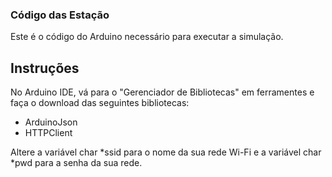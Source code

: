 ### Código das Estação
Este é o código do Arduino necessário para executar a simulação. 

## Instruções

No Arduino IDE, vá para o "Gerenciador de Bibliotecas" em ferramentes e faça o download das seguintes bibliotecas:
- ArduinoJson
- HTTPClient

Altere a variável char *ssid para o nome da sua rede Wi-Fi e a variável char *pwd para a senha da sua rede.
